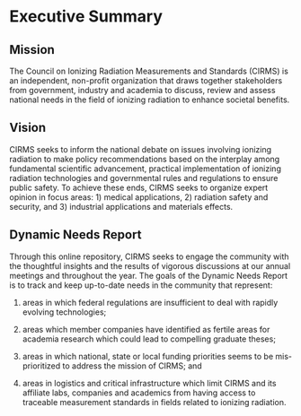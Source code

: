# Executive Summary

## Mission

The Council on Ionizing Radiation Measurements and Standards (CIRMS) is an
independent, non-profit organization that draws together stakeholders from
government, industry and academia to discuss, review and assess national needs
in the field of ionizing radiation to enhance societal benefits.

## Vision

CIRMS seeks to inform the national debate on issues involving ionizing radiation
to make policy recommendations based on the interplay among fundamental
scientific advancement, practical implementation of ionizing radiation
technologies and governmental rules and regulations to ensure public safety. To
achieve these ends, CIRMS seeks to organize expert opinion in focus areas: 1)
medical applications, 2) radiation safety and security, and 3) industrial
applications and materials effects.

## Dynamic Needs Report

Through this online repository, CIRMS seeks to engage the community with the
thoughtful insights and the results of vigorous discussions at our annual
meetings and throughout the year. The goals of the Dynamic Needs Report is to
track and keep up-to-date needs in the community that represent:

1. areas in which federal regulations are insufficient to deal with rapidly
   evolving technologies;

2. areas which member companies have identified as fertile areas for academia
   research which could lead to compelling graduate theses;

3. areas in which national, state or local funding priorities seems to be
   mis-prioritized to address the mission of CIRMS; and

4. areas in logistics and critical infrastructure which limit CIRMS and its
   affiliate labs, companies and academics from having access to traceable
   measurement standards in fields related to ionizing radiation.
